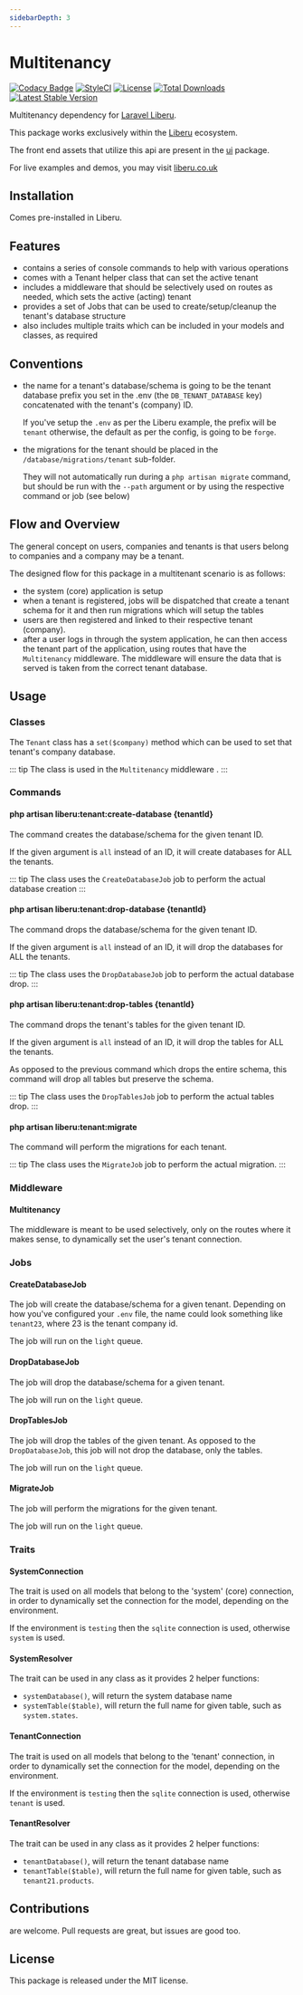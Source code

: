 ```yaml
---
sidebarDepth: 3
---
```


# Multitenancy

[![Codacy Badge](https://api.codacy.com/project/badge/Grade/dc3819bf2c654b3d8dcaaed8898b214f)](https://www.codacy.com/app/laravel-liberu/ActionLogger?utm_source=github.com&amp;utm_medium=referral&amp;utm_content=laravel-liberu/ActionLogger&amp;utm_campaign=Badge_Grade)
[![StyleCI](https://styleci.io/repos/85554059/shield?branch=master)](https://styleci.io/repos/85554059)
[![License](https://poser.pugx.org/laravel-liberu/multitenancy/license)](https://packagist.org/packages/laravel-liberu/multitenancy)
[![Total Downloads](https://poser.pugx.org/laravel-liberu/multitenancy/downloads)](https://packagist.org/packages/laravel-liberu/multitenancy)
[![Latest Stable Version](https://poser.pugx.org/laravel-liberu/multitenancy/version)](https://packagist.org/packages/laravel-liberu/multitenancy)

Multitenancy dependency for [Laravel Liberu](https://liberu.co.uk).

This package works exclusively within the [Liberu](https://github.com/laravel-liberu/Liberu) ecosystem.

The front end assets that utilize this api are present in the [ui](https://github.com/liberu-ui/ui) package.

For live examples and demos, you may visit [liberu.co.uk](https://www.liberu.co.uk)

## Installation

Comes pre-installed in Liberu.

## Features
- contains a series of console commands to help with various operations
- comes with a Tenant helper class that can set the active tenant
- includes a middleware that should be selectively used on routes as needed, 
which sets the active (acting) tenant
- provides a set of Jobs that can be used to create/setup/cleanup the tenant's database structure
- also includes multiple traits which can be included in your models and classes, as required 

## Conventions

- the name for a tenant's database/schema is going to be the tenant database prefix you set in the .env 
(the `DB_TENANT_DATABASE` key) concatenated with the tenant's (company) ID.

    If you've setup the `.env` as per the Liberu example, the prefix will be `tenant` otherwise, the default as 
    per the config, is going to be `forge`. 

- the migrations for the tenant should be placed in the `/database/migrations/tenant` sub-folder. 

    They will not automatically run during a `php artisan migrate` command, 
    but should be run with the `--path` argument or by using the respective command or job (see below)

## Flow and Overview

The general concept on users, companies and tenants is that users belong to companies and a company 
may be a tenant.

The designed flow for this package in a multitenant scenario is as follows:
- the system (core) application is setup
- when a tenant is registered, jobs will be dispatched that create a tenant schema for it and then
run migrations which will setup the tables
- users are then registered and linked to their respective tenant (company).
- after a user logs in through the system application, he can then access the tenant part of the application, 
using routes that have the `Multitenancy` middleware. The middleware will ensure the data that is served is 
taken from the correct tenant database.

## Usage

### Classes

The `Tenant` class has a `set($company)` method which can be used to set that tenant's company 
database.

::: tip
The class is used in the `Multitenancy` middleware .
:::

### Commands

#### php artisan liberu:tenant:create-database {tenantId}

The command creates the database/schema for the given tenant ID.

If the given argument is `all` instead of an ID, it will create databases for ALL the tenants.

::: tip
The class uses the `CreateDatabaseJob` job to perform the actual database creation
:::

#### php artisan liberu:tenant:drop-database {tenantId}

The command drops the database/schema for the given tenant ID.

If the given argument is `all` instead of an ID, it will drop the databases for ALL the tenants.

::: tip
The class uses the `DropDatabaseJob` job to perform the actual database drop.
:::

#### php artisan liberu:tenant:drop-tables {tenantId}

The command drops the tenant's tables for the given tenant ID.

If the given argument is `all` instead of an ID, it will drop the tables for ALL the tenants.

As opposed to the previous command which drops the entire schema, this command will drop all tables 
but preserve the schema.

::: tip
The class uses the `DropTablesJob` job to perform the actual tables drop.
:::

#### php artisan liberu:tenant:migrate

The command will perform the migrations for each tenant.

::: tip
The class uses the `MigrateJob` job to perform the actual migration.
:::

### Middleware

#### Multitenancy

The middleware is meant to be used selectively, only on the routes where it makes sense,
to dynamically set the user's tenant connection.

### Jobs

#### CreateDatabaseJob

The job will create the database/schema for a given tenant. Depending on how you've configured your `.env` file,
the name could look something like `tenant23`, where 23 is the tenant company id. 

The job will run on the `light` queue. 

#### DropDatabaseJob

The job will drop the database/schema for a given tenant.  

The job will run on the `light` queue. 

#### DropTablesJob

The job will drop the tables of the given tenant. As opposed to the `DropDatabaseJob`, this job will not
drop the database, only the tables.

The job will run on the `light` queue. 

#### MigrateJob

The job will perform the migrations for the given tenant.

The job will run on the `light` queue.

### Traits

#### SystemConnection 

The trait is used on all models that belong to the 'system' (core) connection, in order to dynamically 
set the connection for the model, depending on the environment.

If the environment is `testing` then the `sqlite` connection is used, otherwise `system` is used.

#### SystemResolver 

The trait can be used in any class as it provides 2 helper functions:
- `systemDatabase()`, will return the system database name
- `systemTable($table)`, will return the full name for given table, such as `system.states`.

#### TenantConnection 

The trait is used on all models that belong to the 'tenant' connection, in order to dynamically 
set the connection for the model, depending on the environment.

If the environment is `testing` then the `sqlite` connection is used, otherwise `tenant` is used.

#### TenantResolver 

The trait can be used in any class as it provides 2 helper functions:
- `tenantDatabase()`, will return the tenant database name
- `tenantTable($table)`, will return the full name for given table, such as `tenant21.products`.

## Contributions

are welcome. Pull requests are great, but issues are good too.

## License

This package is released under the MIT license.
